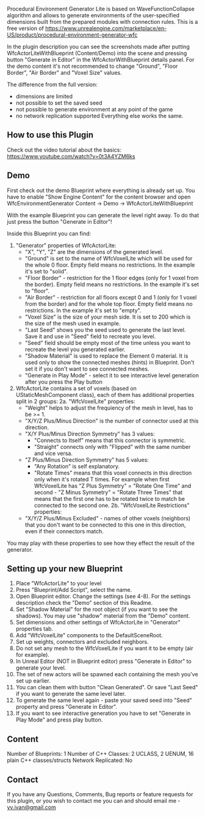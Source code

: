 Procedural Environment Generator Lite is based on WaveFunctionCollapse algorithm and allows to generate environments of the user-specified dimensions built from the prepared modules with connection rules.
This is a free version of https://www.unrealengine.com/marketplace/en-US/product/procedural-environment-generator-wfc

In the plugin description you can see the screenshots made after putting WfcActorLiteWithBlueprint (Content/Demo) into the scene and pressing button "Generate in Editor" in the WfcActorWithBlueprint details panel.
For the demo content it's not recommended to change "Ground", "Floor Border", "Air Border" and "Voxel Size" values.

The difference from the full version:
 - dimensions are limited
 - not possible to set the saved seed
 - not possible to generate environment at any point of the game
 - no network replication supported
Everything else works the same.

How to use this Plugin
-------------

Check out the video tutorial about the basics: https://www.youtube.com/watch?v=0t3A4YZM6ks

Demo
-------------
First check out the demo Blueprint where everything is already set up.
You have to enable "Show Engine Content" for the content browser and open WfcEnvironmentGenerator Content -> Demo -> WfcActorLiteWithBlueprint

With the example Blueprint you can generate the level right away.
To do that just press the button "Generate in Editor"!

Inside this Blueprint you can find:
1. "Generator" properties of WfcActorLite:
   - "X", "Y", "Z" are the dimensions of the generated level.
   - "Ground" is set to the name of WfcVoxelLite which will be used for the whole 0 floor. Empty field means no restrictions.
     In the example it's set to "solid".
   - "Floor Border" - restriction for the 1 floor edges (only for 1 voxel from the border). Empty field means no restrictions.
     In the example it's set to "floor".
   - "Air Border" - restriction for all floors except 0 and 1 (only for 1 voxel from the border) and for the whole top floor.
     Empty field means no restrictions. In the example it's set to "empty".
   - "Voxel Size" is the size of your mesh side. It is set to 200 which is the size of the mesh used in example.
   - "Last Seed" shows you the seed used to generate the last level. Save it and use in "Seed" field to recreate you level.
   - "Seed" field should be empty most of the time unless you want to recreate the level you generated earlier.
   - "Shadow Material" is used to replace the Element 0 material. It is used only to show the connected meshes (hints) in Blueprint.
     Don't set it if you don't want to see connected meshes.
   - "Generate in Play Mode" - select it to see interactive level generation after you press the Play button
2. WfcActorLite contains a set of voxels (based on UStaticMeshComponent class), each of them has additional properties split in 2 groups:
 2a. "WfcVoxelLite" properties:
   - "Weight" helps to adjust the frequiency of the mesh in level, has to be >= 1.
   - "X/Y/Z Plus/Minus Direction" is the number of connector used at this direction.
   - "X/Y Plus/Minus Direction Symmetry" has 3 values:
     - "Connects to Itself" means that this connector is symmetric.
     - "Straight" connects only with "Flipped" with the same number and vice versa.
   - "Z Plus/Minus Direction Symmetry" has 5 values:
     - "Any Rotation" is self explanatory.
     - "Rotate <T> Times" means that this voxel connects in this direction only when it's rotated T times.
       For example when first WfcVoxelLite has "Z Plus Symmetry" = "Rotate One Time" and second - "Z Minus Symmetry" = "Rotate Three Times"
       that means that the first one has to be rotated twice to match be connected to the second one.
 2b. "WfcVoxelLite Restrictions" properties:
   - "X/Y/Z Plus/Minus Excluded" - names of other voxels (neighbors) that you don't want to be connected to this one in this direction,
     even if their connectors match.

You may play with these properties to see how they effect the result of the generator.

Setting up your new Blueprint
-------------

1. Place "WfcActorLite" to your level
2. Press "Blueprint/Add Script", select the name.
3. Open Blueprint editor. Change the settings (see 4-8).
   For the settings description check the "Demo" section of this Readme.
4. Set "Shadow Material" for the root object (if you want to see the shadows). You may use "shadow" material from the "Demo" content.
5. Set dimensions and other settings of WfcActorLite in "Generator" properties tab.
6. Add "WfcVoxelLite" components to the DefaultSceneRoot.
7. Set up weights, connectors and excluded neighbors.
8. Do not set any mesh to the WfcVoxelLite if you want it to be empty (air for example).
9. In Unreal Editor (NOT in Blueprint editor) press "Generate in Editor" to generate your level.
10. The set of new actors will be spawned each containing the mesh you've set up earlier.
11. You can clean them with button "Clean Generated". Or save "Last Seed" if you want to generate the same level later.
12. To generate the same level again - paste your saved seed into "Seed" property and press "Generate in Editor".
13. If you want to see interactive generation you have to set "Generate in Play Mode" and press play button.

Content
-------------

Number of Blueprints: 1
Number of C++ Classes: 2 UCLASS, 2 UENUM, 16 plain C++ classes/structs
Network Replicated: No

Contact
-------------
If you have any Questions, Comments, Bug reports or feature requests for this plugin, or you wish to contact me you can and should email me - yv.ivan@gmail.com
